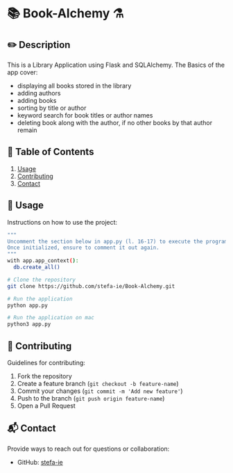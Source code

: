 # 📚 Book-Alchemy ⚗️


## ✏️ Description
This is a Library Application using Flask and SQLAlchemy. 
The Basics of the app cover:
- displaying all books stored in the library 
- adding authors
- adding books
- sorting by title or author
- keyword search for book titles or author names
- deleting book along with the author, if no other books by that author remain


## 📖 Table of Contents
1. [Usage](#usage)
2. [Contributing](#contributing)
3. [Contact](#contact)


## 💾 Usage
Instructions on how to use the project:
```sh
"""
Uncomment the section below in app.py (l. 16-17) to execute the program for initial setup.
Once initialized, ensure to comment it out again.
"""
with app.app_context():
  db.create_all()
```
```sh
# Clone the repository
git clone https://github.com/stefa-ie/Book-Alchemy.git
```
```sh
# Run the application
python app.py
```
```sh
# Run the application on mac
python3 app.py
```


## 👥 Contributing
Guidelines for contributing:
1. Fork the repository
2. Create a feature branch (`git checkout -b feature-name`)
3. Commit your changes (`git commit -m 'Add new feature'`)
4. Push to the branch (`git push origin feature-name`)
5. Open a Pull Request


## 📬 Contact
Provide ways to reach out for questions or collaboration:
- GitHub: [stefa-ie](https://github.com/stefa-ie)